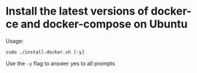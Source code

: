 # Install the latest versions of docker-ce and docker-compose on Ubuntu

Usage:

```shell script
sudo ./install-docker.sh [-y]
```

Use the `-y` flag to answer yes to all prompts
